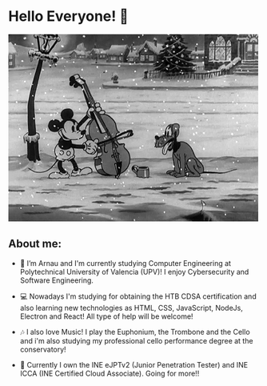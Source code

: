 # Hello Everyone! 👋

![screen-gif](./gif.gif)

## About me:

- 🔭 I’m Arnau and I'm currently studying Computer Engineering at Polytechnical University of Valencia (UPV)! I enjoy Cybersecurity and Software Engineering.

- 💻 Nowadays I'm studying for obtaining the HTB CDSA certification and also learning new technologies as HTML, CSS, JavaScript, NodeJs, Electron and React! All type of help will be welcome!

- 🎶 I also love Music! I play the Euphonium, the Trombone and the Cello and i'm also studying my professional cello performance degree at the conservatory!

- 📖 Currently I own the INE eJPTv2 (Junior Penetration Tester) and INE ICCA (INE Certified Cloud Associate). Going for more!!

